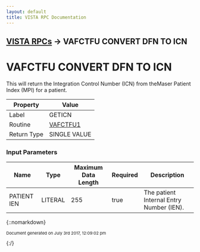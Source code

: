 ```yaml
---
layout: default
title: VISTA RPC Documentation
---
```


## [VISTA RPCs](TableOfContents) &#8594; VAFCTFU CONVERT DFN TO ICN
# VAFCTFU CONVERT DFN TO ICN

This will return the Integration Control Number (ICN) from theMaser Patient Index (MPI) for a patient.

Property | Value
--- | ---
Label | GETICN
Routine | [VAFCTFU1](http://code.osehra.org/dox/Routine_VAFCTFU1_source.html)
Return Type | SINGLE VALUE


### Input Parameters

Name | Type | Maximum Data Length | Required | Description
--- | --- | --- | --- | ---
PATIENT IEN | LITERAL | 255 | true | The patient Internal Entry Number (IEN).



{::nomarkdown} <br/><p style="font-size: 11px">Document generated on July 3rd 2017, 12:09:02 pm</p>{:/}